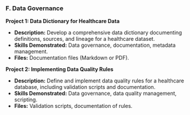 ### **F. Data Governance**

**Project 1: Data Dictionary for Healthcare Data**

- **Description:** Develop a comprehensive data dictionary documenting definitions, sources, and lineage for a healthcare dataset.
- **Skills Demonstrated:** Data governance, documentation, metadata management.
- **Files:** Documentation files (Markdown or PDF).

**Project 2: Implementing Data Quality Rules**

- **Description:** Define and implement data quality rules for a healthcare database, including validation scripts and documentation.
- **Skills Demonstrated:** Data governance, data quality management, scripting.
- **Files:** Validation scripts, documentation of rules.
